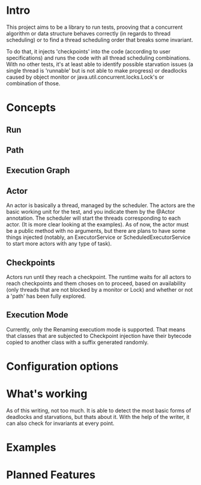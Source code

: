 # Intro

This project aims to be a library to run tests, prooving that a concurrent algorithm or data structure behaves correctly (in regards to thread scheduling) or to find a thread scheduling order that breaks some invariant.

To do that, it injects 'checkpoints' into the code (according to user specifications) and runs the code with all thread scheduling combinations. With no other tests, it's at least able to identify possible starvation issues (a single thread is 'runnable' but is not able to make progress) or deadlocks caused by object monitor or java.util.concurrent.locks.Lock's or combination of those.

# Concepts

## Run

## Path

## Execution Graph

## Actor
An actor is basically a thread, managed by the scheduler. The actors are the basic working unit for the test, and you indicate them by the @Actor annotation. The scheduler will start the threads corresponding to each actor. (It is more clear looking at the examples).
As of now, the actor must be a public method with no arguments, but there are plans to have some things injected (notably, an ExecutorService or ScheduledExecutorService to start more actors with any type of task).

## Checkpoints
Actors run until they reach a checkpoint. The runtime waits for all actors to reach checkpoints and them choses on to proceed, based on availability (only threads that are not blocked by a monitor or Lock) and whether or not a 'path' has been fully explored.


## Execution Mode

Currently, only the Renaming executiom mode is supported. That means that classes that are subjected to Checkpoint injection have their bytecode copied to another class with a suffix generated randomly.


# Configuration options

# What's working

As of this writing, not too much. It is able to detect the most basic forms of deadlocks and starvations, but thats about it.
With the help of the writer, it can also check for invariants at every point.

# Examples

# Planned Features
